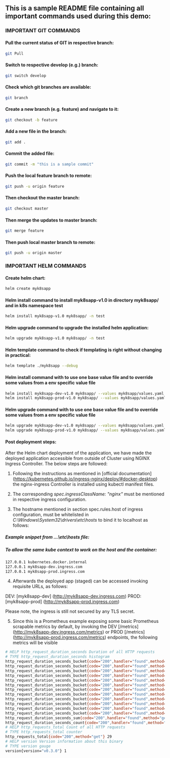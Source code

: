 ## This is a sample README file containing all important commands used during this demo:
### IMPORTANT GIT COMMANDS

#### Pull the current status of GIT in respective branch:
```bash
git Pull
```

#### Switch to respective develop (e.g.) branch:
```bash
git switch develop
```

#### Check which git branches are available:
```bash
git branch
```
#### Create a new branch (e.g. feature) and navigate to it:
```bash
git checkout -b feature
```
#### Add a new file in the branch:
```bash
git add .
```
#### Commit the added file:
```bash
git commit -m "this is a sample commit"
```
#### Push the local feature branch to remote:
```bash
git push -u origin feature
```
#### Then checkout the master branch:
```bash
git checkout master
```
#### Then merge the updates to master branch:
```bash
git merge feature
```
#### Then push local master branch to remote:
```bash
git push -u origin master
```

### IMPORTANT HELM COMMANDS

#### Create helm chart:
```bash
helm create myk8sapp
```

#### Helm install command to install myk8sapp-v1.0 in directory myk8sapp/ and in k8s namespace test
```bash
helm install myk8sapp-v1.0 myk8sapp/ -n test
```

#### Helm upgrade command to upgrade the installed helm application:
```bash
helm upgrade myk8sapp-v1.0 myk8sapp/ -n test
```

#### Helm template command to check if templating is right without changing in practical:
```bash
helm template ./myk8sapp --debug
```

#### Helm install command with to use one base value file and to override some values from a env specific value file
```bash
helm install myk8sapp-dev-v1.0 myk8sapp/ --values myk8sapp/values.yaml -f myk8sapp/values-dev.yaml -n dev
helm install myk8sapp-prod-v1.0 myk8sapp/ --values myk8sapp/values.yaml -f myk8sapp/values-dev.yaml -n prod
```

#### Helm upgrade command with to use one base value file and to override some values from a env specific value file
```bash
helm upgrade myk8sapp-dev-v1.0 myk8sapp/ --values myk8sapp/values.yaml -f myk8sapp/values-dev.yaml -n dev
helm upgrade myk8sapp-prod-v1.0 myk8sapp/ --values myk8sapp/values.yaml -f myk8sapp/values-dev.yaml -n prod
```

#### Post deployment steps:

After the Helm chart deployment of the application, we have made the deployed application accessible from outside of Cluster using NGINX
Ingress Controller. The below steps are followed:

1. Following the instructions as mentioned in [official documentation] (https://kubernetes.github.io/ingress-nginx/deploy/#docker-desktop) the nginx-ingress Controller is installed using kubectl manifest files.

2. The corresponding _spec.ingressClassName: "nginx"_ must be mentioned in respective ingress configuration.

3. The hostname mentioned in section spec.rules.host of ingress configuration, must be whitelisted in _C:\Windows\System32\drivers\etc\hosts_ to bind it to localhost as follows:

##### Example snippet from ...\etc\hosts file:
##### To allow the same kube context to work on the host and the container:
```bash 
127.0.0.1 kubernetes.docker.internal
127.0.0.1 myk8sapp-dev.ingress.com
127.0.0.1 myk8sapp-prod.ingress.com
```

4. Afterwards the deployed app (staged) can be accessed invoking requisite URLs, as follows:

DEV: [myk8sapp-dev] (http://myk8sapp-dev.ingress.com)
PROD:[myk8sapp-prod] (http://myk8sapp-prod.ingress.com) 

Please note, the ingress is still not secured by any TLS secret. 

5. Since this is a Prometheus example exposing some basic Prometheus scrapable metrics by default, by invoking the DEV [/metrics] (http://myk8sapp-dev.ingress.com/metrics) or PROD [/metrics] (http://myk8sapp-prod.ingress.com/metrics) endpoints, the following metrics will be visible

```bash
# HELP http_request_duration_seconds Duration of all HTTP requests
# TYPE http_request_duration_seconds histogram
http_request_duration_seconds_bucket{code="200",handler="found",method="get",le="0.005"} 29
http_request_duration_seconds_bucket{code="200",handler="found",method="get",le="0.01"} 29
http_request_duration_seconds_bucket{code="200",handler="found",method="get",le="0.025"} 29
http_request_duration_seconds_bucket{code="200",handler="found",method="get",le="0.05"} 29
http_request_duration_seconds_bucket{code="200",handler="found",method="get",le="0.1"} 29
http_request_duration_seconds_bucket{code="200",handler="found",method="get",le="0.25"} 29
http_request_duration_seconds_bucket{code="200",handler="found",method="get",le="0.5"} 29
http_request_duration_seconds_bucket{code="200",handler="found",method="get",le="1"} 29
http_request_duration_seconds_bucket{code="200",handler="found",method="get",le="2.5"} 29
http_request_duration_seconds_bucket{code="200",handler="found",method="get",le="5"} 29
http_request_duration_seconds_bucket{code="200",handler="found",method="get",le="10"} 29
http_request_duration_seconds_bucket{code="200",handler="found",method="get",le="+Inf"} 29
http_request_duration_seconds_sum{code="200",handler="found",method="get"} 0.0025533689999999993
http_request_duration_seconds_count{code="200",handler="found",method="get"} 29
# HELP http_requests_total Count of all HTTP requests
# TYPE http_requests_total counter
http_requests_total{code="200",method="get"} 29
# HELP version Version information about this binary
# TYPE version gauge
version{version="v0.3.0"} 1
```
